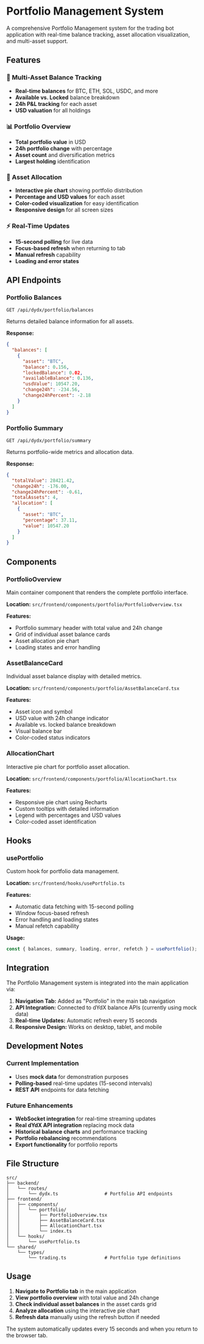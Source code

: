 # Portfolio Management System

A comprehensive Portfolio Management system for the trading bot application with real-time balance tracking, asset allocation visualization, and multi-asset support.

## Features

### 🏦 Multi-Asset Balance Tracking
- **Real-time balances** for BTC, ETH, SOL, USDC, and more
- **Available vs. Locked** balance breakdown
- **24h P&L tracking** for each asset
- **USD valuation** for all holdings

### 📊 Portfolio Overview
- **Total portfolio value** in USD
- **24h portfolio change** with percentage
- **Asset count** and diversification metrics
- **Largest holding** identification

### 🥧 Asset Allocation
- **Interactive pie chart** showing portfolio distribution
- **Percentage and USD values** for each asset
- **Color-coded visualization** for easy identification
- **Responsive design** for all screen sizes

### ⚡ Real-Time Updates
- **15-second polling** for live data
- **Focus-based refresh** when returning to tab
- **Manual refresh** capability
- **Loading and error states**

## API Endpoints

### Portfolio Balances
```
GET /api/dydx/portfolio/balances
```
Returns detailed balance information for all assets.

**Response:**
```json
{
  "balances": [
    {
      "asset": "BTC",
      "balance": 0.156,
      "lockedBalance": 0.02,
      "availableBalance": 0.136,
      "usdValue": 10547.20,
      "change24h": -234.56,
      "change24hPercent": -2.18
    }
  ]
}
```

### Portfolio Summary
```
GET /api/dydx/portfolio/summary
```
Returns portfolio-wide metrics and allocation data.

**Response:**
```json
{
  "totalValue": 28421.42,
  "change24h": -176.00,
  "change24hPercent": -0.61,
  "totalAssets": 4,
  "allocation": [
    {
      "asset": "BTC",
      "percentage": 37.11,
      "value": 10547.20
    }
  ]
}
```

## Components

### PortfolioOverview
Main container component that renders the complete portfolio interface.

**Location:** `src/frontend/components/portfolio/PortfolioOverview.tsx`

**Features:**
- Portfolio summary header with total value and 24h change
- Grid of individual asset balance cards
- Asset allocation pie chart
- Loading states and error handling

### AssetBalanceCard
Individual asset balance display with detailed metrics.

**Location:** `src/frontend/components/portfolio/AssetBalanceCard.tsx`

**Features:**
- Asset icon and symbol
- USD value with 24h change indicator
- Available vs. locked balance breakdown
- Visual balance bar
- Color-coded status indicators

### AllocationChart
Interactive pie chart for portfolio asset allocation.

**Location:** `src/frontend/components/portfolio/AllocationChart.tsx`

**Features:**
- Responsive pie chart using Recharts
- Custom tooltips with detailed information
- Legend with percentages and USD values
- Color-coded asset identification

## Hooks

### usePortfolio
Custom hook for portfolio data management.

**Location:** `src/frontend/hooks/usePortfolio.ts`

**Features:**
- Automatic data fetching with 15-second polling
- Window focus-based refresh
- Error handling and loading states
- Manual refetch capability

**Usage:**
```typescript
const { balances, summary, loading, error, refetch } = usePortfolio();
```

## Integration

The Portfolio Management system is integrated into the main application via:

1. **Navigation Tab:** Added as "Portfolio" in the main tab navigation
2. **API Integration:** Connected to dYdX balance APIs (currently using mock data)
3. **Real-time Updates:** Automatic refresh every 15 seconds
4. **Responsive Design:** Works on desktop, tablet, and mobile

## Development Notes

### Current Implementation
- Uses **mock data** for demonstration purposes
- **Polling-based** real-time updates (15-second intervals)
- **REST API** endpoints for data fetching

### Future Enhancements
- **WebSocket integration** for real-time streaming updates
- **Real dYdX API integration** replacing mock data
- **Historical balance charts** and performance tracking
- **Portfolio rebalancing** recommendations
- **Export functionality** for portfolio reports

## File Structure

```
src/
├── backend/
│   └── routes/
│       └── dydx.ts                 # Portfolio API endpoints
├── frontend/
│   ├── components/
│   │   └── portfolio/
│   │       ├── PortfolioOverview.tsx
│   │       ├── AssetBalanceCard.tsx
│   │       ├── AllocationChart.tsx
│   │       └── index.ts
│   └── hooks/
│       └── usePortfolio.ts
└── shared/
    └── types/
        └── trading.ts              # Portfolio type definitions
```

## Usage

1. **Navigate to Portfolio tab** in the main application
2. **View portfolio overview** with total value and 24h change
3. **Check individual asset balances** in the asset cards grid
4. **Analyze allocation** using the interactive pie chart
5. **Refresh data** manually using the refresh button if needed

The system automatically updates every 15 seconds and when you return to the browser tab.